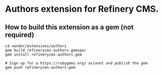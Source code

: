 # Authors extension for Refinery CMS.

## How to build this extension as a gem (not required)

    cd vendor/extensions/authors
    gem build refinerycms-authors.gemspec
    gem install refinerycms-authors.gem

    # Sign up for a https://rubygems.org/ account and publish the gem
    gem push refinerycms-authors.gem
